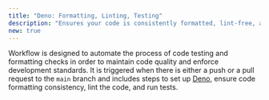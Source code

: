 ```yaml
---
title: "Deno: Formatting, Linting, Testing"
description: "Ensures your code is consistently formatted, lint-free, and tested on every commit."
new: true
---
```


Workflow is designed to automate the process of code testing and formatting checks in order to maintain code quality and enforce development standards. It is triggered when there is either a push or a pull request to the `main` branch and includes steps to set up [Deno](https://deno.com/), ensure code formatting consistency, lint the code, and run tests.

